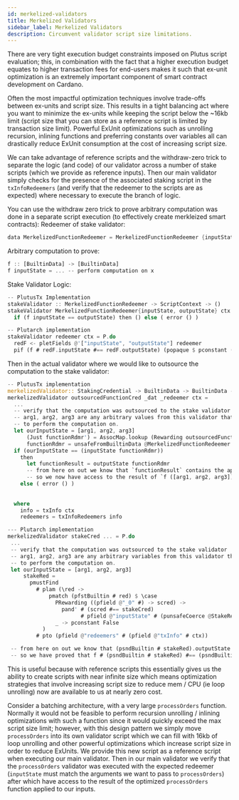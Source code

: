 ```yaml
---
id: merkelized-validators
title: Merkelized Validators
sidebar_label: Merkelized Validators
description: Circumvent validator script size limitations.
---
```


There are very tight execution budget constraints imposed on Plutus script evaluation; this, in combination with the fact that a higher execution budget
equates to higher transaction fees for end-users makes it such that ex-unit optimization is an extremely important component of smart contract development on Cardano.

Often the most impactful optimization techniques involve trade-offs between ex-units and script size. This results in a tight balancing act where you want to minimize the
ex-units while keeping the script below the ~16kb limit (script size that you can store as a reference script is limited by transaction size limit). Powerful ExUnit
optimizations such as unrolling recursion, inlining functions and preferring constants over variables all can drastically reduce ExUnit consumption at the cost of increasing
script size.

We can take advantage of reference scripts and the withdraw-zero trick to separate the logic (and code) of our validator across a number of stake scripts (which we provide as reference inputs). Then our main validator simply checks for the presence of the associated staking script in the `txInfoRedeemers` (and verify that the redeemer to the scripts are as expected) where necessary to execute the branch of logic.

You can use the withdraw zero trick to prove arbitrary computation was done in a separate script execution (to effectively create merkleized smart contracts):
Redeemer of stake validator:

```rs
data MerkelizedFunctionRedeemer = MerkelizedFunctionRedeemer {inputState :: [BuiltinData], outputState :: [BuiltinData]}
```

Arbitrary computation to prove:

```rs
f :: [BuiltinData] -> [BuiltinData]
f inputState = ... -- perform computation on x
```

Stake Validator Logic:

```rs
-- PlutusTx Implementation
stakeValidator :: MerkelizedFunctionRedeemer -> ScriptContext -> () 
stakeValidator MerkelizedFunctionRedeemer{inputState, outputState} ctx =
  if (f inputState == outputState) then () else ( error () )
```

```rs
-- Plutarch implementation
stakeValidator redeemer ctx = P.do
  redF <- pletFields @'["inputState", "outputState"] redeemer
  pif (f # redF.inputState #== redF.outputState) (popaque $ pconstant ()) error
```

Then in the actual validator where we would like to outsource the computation to the stake validator:

```rs
-- PlutusTx implementation
merkelizedValidator:: StakingCredential -> BuiltinData -> BuiltinData -> ScriptContext -> ()
merkelizedValidator outsourcedFunctionCred _dat _redeemer ctx = 
  ...
  -- verify that the computation was outsourced to the stake validator
  -- arg1, arg2, arg3 are any arbitrary values from this validator that we want 
  -- to perform the computation on.
  let ourInputState = [arg1, arg2, arg3] 
      (Just functionRdmr') = AssocMap.lookup (Rewarding outsourcedFunctionCred) redeemers)
      functionRdmr = unsafeFromBuiltinData @MerkelizedFunctionRedeemer (getRedeemer functionRedeemer)
  if (ourInputState == (inputState functionRdmr)) 
    then 
      let functionResult = outputState functionRdmr  
      -- from here on out we know that `functionResult` contains the application of the arbitrary function `f` to our inputs `[arg1, arg2, arg3]` 
      -- so we now have access to the result of `f ([arg1, arg2, arg3])` without actually executing `f` in this validator.
    else ( error () )
          
   
  where 
    info = txInfo ctx 
    redeemers = txInfoRedeemers info 
```

```rs
--- Plutarch implementation
merkelizedValidator stakeCred ... = P.do
 ...
 -- verify that the computation was outsourced to the stake validator
 -- arg1, arg2, arg3 are any arbitrary variables from this validator that we want 
 -- to perform the computation on.
 let ourInputState = [arg1, arg2, arg3] 
     stakeRed = 
       pmustFind 
         # plam (\red -> 
             pmatch (pfstBuiltin # red) $ \case 
               PRewarding ((pfield @"_0" #) -> scred) -> 
                 pand' # (scred #== stakeCred)
                       # pfield @"inputState" # (punsafeCoerce @StakeRedeemer (psndBuiltin # red)) #== ourInputState 
               _ -> pconstant False
           )
         # pto (pfield @"redeemers" # (pfield @"txInfo" # ctx))

 -- from here on out we know that (psndBuiltin # stakeRed).outputState contains the application of the arbitrary function `f` to our inputs `[arg1, arg2, arg3]` 
 -- so we have proved that f # (psndBuiltin # stakeRed) #== (psndBuiltin # stakeRed).outputState without actually running f in this validator
```

This is useful because with reference scripts this essentially gives us the ability to create scripts with near infinite size which means optimization strategies that involve increasing script size to reduce mem / CPU (ie loop unrolling) now are available to us at nearly zero cost.

Consider a batching architecture, with a very large `processOrders` function. Normally it would not be feasible to perform recursion unrolling / inlining optimizations with such a function since it would quickly exceed the max script size limit; however, with this design pattern we simply move `processOrders` into its own validator script which we can fill with 16kb of loop unrolling and other powerful optimizations which increase script size in order to reduce ExUnits. We provide this new script as a reference script when executing our main validator. Then in our main validator we verify that the `processOrders` validator was executed with the expected redeemer (`inputState` must match the arguments we want to pass to `processOrders`) after which have access to the result of the optimized `processOrders` function applied to our inputs.
